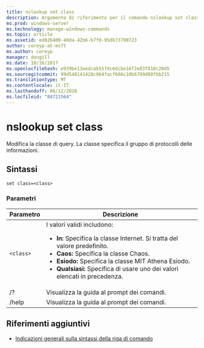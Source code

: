```yaml
---
title: nslookup set class
description: Argomento di riferimento per il comando nslookup set class, che consente di modificare la classe di query.
ms.prod: windows-server
ms.technology: manage-windows-commands
ms.topic: article
ms.assetid: ed826400-40da-42b6-b7f0-95db73790723
author: coreyp-at-msft
ms.author: coreyp
manager: dongill
ms.date: 10/16/2017
ms.openlocfilehash: e939be13eedcab557dc6dcbe16f2e83f810c20d5
ms.sourcegitcommit: 99d548141428c964facf666c10b6709d80fbb215
ms.translationtype: MT
ms.contentlocale: it-IT
ms.lasthandoff: 06/12/2020
ms.locfileid: "84721564"
---
```

# <a name="nslookup-set-class"></a>nslookup set class

Modifica la classe di query. La classe specifica il gruppo di protocolli delle informazioni.

## <a name="syntax"></a>Sintassi

```
set class=<class>
```

### <a name="parameters"></a>Parametri

| Parametro | Descrizione |
| --------- | ----------- |
| `<class>` | I valori validi includono:<ul><li>**In:** Specifica la classe Internet. Si tratta del valore predefinito.</li><li>**Caos:** Specifica la classe Chaos.</li><li>**Esiodo:** Specifica la classe MIT Athena Esiodo.</li><li>**Qualsiasi:** Specifica di usare uno dei valori elencati in precedenza.</li></ul> |
| /? | Visualizza la guida al prompt dei comandi. |
| /help | Visualizza la guida al prompt dei comandi. |

## <a name="additional-references"></a>Riferimenti aggiuntivi

- [Indicazioni generali sulla sintassi della riga di comando](command-line-syntax-key.md)
